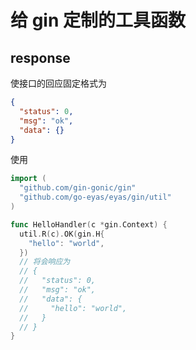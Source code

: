 # 给 gin 定制的工具函数

## response

使接口的回应固定格式为 

```json
{
  "status": 0,
  "msg": "ok",
  "data": {}
}
```

使用 

```go
import (
  "github.com/gin-gonic/gin"
  "github.com/go-eyas/eyas/gin/util"
)

func HelloHandler(c *gin.Context) {
  util.R(c).OK(gin.H{
    "hello": "world",
  })
  // 将会响应为
  // {
  //   "status": 0,
  //   "msg": "ok",
  //   "data": {
  //     "hello": "world",
  //   }
  // }
}
```